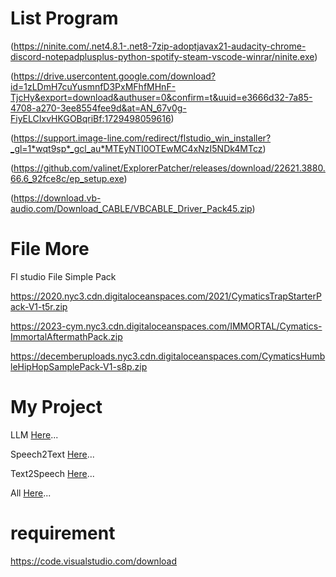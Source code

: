 # List Program
(https://ninite.com/.net4.8.1-.net8-7zip-adoptjavax21-audacity-chrome-discord-notepadplusplus-python-spotify-steam-vscode-winrar/ninite.exe)

(https://drive.usercontent.google.com/download?id=1zLDmH7cuYusmnfD3PxMFhfMHnF-TjcHy&export=download&authuser=0&confirm=t&uuid=e3666d32-7a85-4708-a270-3ee8554fee9d&at=AN_67v0g-FiyELCIxvHKGOBqriBf:1729498059616)

(https://support.image-line.com/redirect/flstudio_win_installer?_gl=1*wqt9sp*_gcl_au*MTEyNTI0OTEwMC4xNzI5NDk4MTcz)

(https://github.com/valinet/ExplorerPatcher/releases/download/22621.3880.66.6_92fce8c/ep_setup.exe)

(https://download.vb-audio.com/Download_CABLE/VBCABLE_Driver_Pack45.zip)

# File More
Fl studio File Simple Pack

https://2020.nyc3.cdn.digitaloceanspaces.com/2021/CymaticsTrapStarterPack-V1-t5r.zip

https://2023-cym.nyc3.cdn.digitaloceanspaces.com/IMMORTAL/Cymatics-ImmortalAftermathPack.zip

https://decemberuploads.nyc3.cdn.digitaloceanspaces.com/CymaticsHumbleHipHopSamplePack-V1-s8p.zip

# My Project
LLM [Here](https://github.com/MonxKowit0025/My-Program/tree/main/LLM)...

Speech2Text [Here](https://github.com/MonxKowit0025/My-Program/tree/main/Speech2Text)...

Text2Speech [Here](https://github.com/MonxKowit0025/My-Program/tree/main/Text2Speech)...

All [Here](https://github.com/MonxKowit0025/My-Program/tree/main/Readme.md)...

# requirement

https://code.visualstudio.com/download
